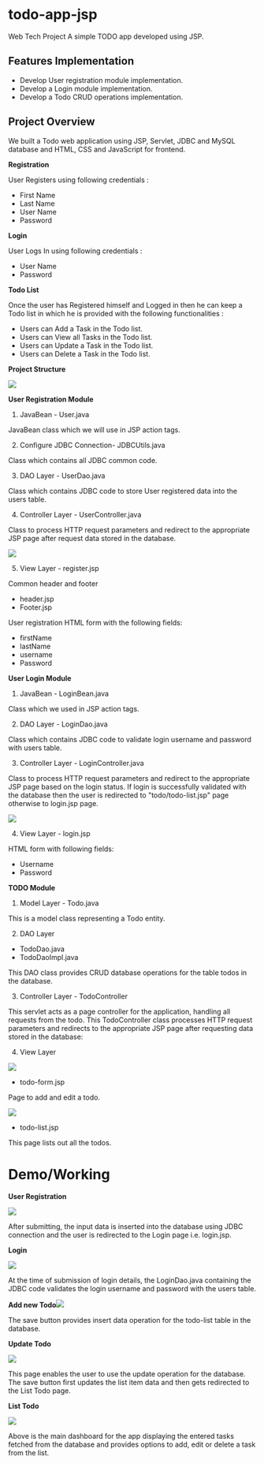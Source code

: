 # todo-app-jsp
Web Tech Project
A simple TODO app developed using JSP.
## **Features Implementation**

- Develop User registration module implementation.
- Develop a Login module implementation.
- Develop a Todo CRUD operations implementation.

## **Project Overview**

We built a Todo web application using JSP, Servlet, JDBC and MySQL database and HTML, CSS and JavaScript for frontend.

**Registration**

User Registers using following credentials :

- First Name
- Last Name
- User Name
- Password

**Login**

User Logs In using following credentials :

- User Name
- Password

**Todo List**

Once the user has Registered himself and Logged in then he can keep a Todo list in which he is provided with the following functionalities :

- Users can Add a Task in the Todo list.
- Users can View all Tasks in the Todo list.
- Users can Update a Task in the Todo list.
- Users can Delete a Task in the Todo list.

**Project Structure**

![](https://github.com/13lav/todo-app-jsp/blob/main/screenshots/full.PNG)

**User Registration Module**

1. JavaBean - User.java

JavaBean class which we will use in JSP action tags.

2. Configure JDBC Connection- JDBCUtils.java

Class which contains all JDBC common code.

3. DAO Layer - UserDao.java

Class which contains JDBC code to store User registered data into the users table.

4. Controller Layer - UserController.java

Class to process HTTP request parameters and redirect to the appropriate JSP page after request data stored in the database.

![](https://github.com/13lav/todo-app-jsp/blob/main/screenshots/register.png)

5. View Layer - register.jsp

Common header and footer

- header.jsp
- Footer.jsp

User registration HTML form with the following fields:

- firstName
- lastName
- username
- Password

**User Login Module**

1. JavaBean - LoginBean.java

Class which we used in JSP action tags.

2. DAO Layer - LoginDao.java

Class which contains JDBC code to validate login username and password with users table.

3. Controller Layer - LoginController.java

Class to process HTTP request parameters and redirect to the appropriate JSP page based on the login status. If login is successfully validated with the database then the user is redirected to &quot;todo/todo-list.jsp&quot; page otherwise to login.jsp page.

![](https://github.com/13lav/todo-app-jsp/blob/main/screenshots/login.png)

4. View Layer - login.jsp

HTML form with following fields:

- Username
- Password

**TODO Module**

1. Model Layer - Todo.java

This is a model class representing a Todo entity.

2. DAO Layer

- TodoDao.java
- TodoDaoImpl.java

This DAO class provides CRUD database operations for the table todos in the database.

3. Controller Layer - TodoController

This servlet acts as a page controller for the application, handling all requests from the todo. This TodoController class processes HTTP request parameters and redirects to the appropriate JSP page after requesting data stored in the database:

4. View Layer

![](https://github.com/13lav/todo-app-jsp/blob/main/screenshots/add.png)

- todo-form.jsp

Page to add and edit a todo.

![](https://github.com/13lav/todo-app-jsp/blob/main/screenshots/list_blank.png)

- todo-list.jsp

This page lists out all the todos.

# **Demo/Working**

**User Registration**

![](https://github.com/13lav/todo-app-jsp/blob/main/screenshots/singup__demo.png)

After submitting, the input data is inserted into the database using JDBC connection and the user is redirected to the Login page i.e. login.jsp.

**Login**

![](https://github.com/13lav/todo-app-jsp/blob/main/screenshots/login_demo.png)

At the time of submission of login details, the LoginDao.java containing the JDBC code validates the login username and password with the users table.

**Add new Todo**![](https://github.com/13lav/todo-app-jsp/blob/main/screenshots/add_todo_demo.png)

The save button provides insert data operation for the todo-list table in the database.

**Update Todo**

![](https://github.com/13lav/todo-app-jsp/blob/main/screenshots/add_demo.png)

This page enables the user to use the update operation for the database. The save button first updates the list item data and then gets redirected to the List Todo page.

**List Todo**

![](https://github.com/13lav/todo-app-jsp/blob/main/screenshots/todo_list.png)

Above is the main dashboard for the app displaying the entered tasks fetched from the database and provides options to add, edit or delete a task from the list.

